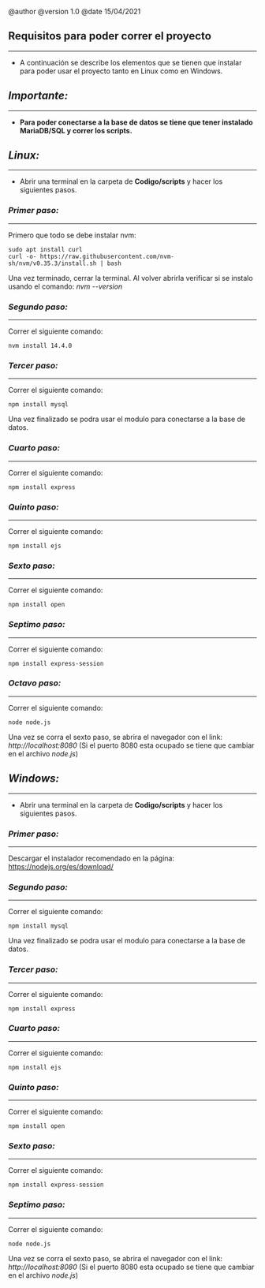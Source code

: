 @author 
@version 1.0
@date 15/04/2021


## Requisitos para poder correr el proyecto
-----

- A continuación se describe los elementos que se tienen que instalar para poder usar el proyecto tanto en Linux como en Windows.

## *Importante:*
-----

- **Para poder conectarse a la base de datos se tiene que tener instalado MariaDB/SQL y correr los scripts.**

## *Linux:*
-----

- Abrir una terminal en la carpeta de **Codigo/scripts** y hacer los siguientes pasos.

### *Primer paso:*
-----
Primero que todo se debe instalar nvm:

    sudo apt install curl
    curl -o- https://raw.githubusercontent.com/nvm-sh/nvm/v0.35.3/install.sh | bash

Una vez terminado, cerrar la terminal. Al volver abrirla verificar si se instalo usando el comando: *nvm --version*
<br>

### *Segundo paso:*
-----
Correr el siguiente comando:

    nvm install 14.4.0

### *Tercer paso:*
-----
Correr el siguiente comando:

    npm install mysql

Una vez finalizado se podra usar el modulo para conectarse a la base de datos.
<br>

### *Cuarto paso:*
-----
Correr el siguiente comando:

    npm install express

### *Quinto paso:*
-----
Correr el siguiente comando:

    npm install ejs

### *Sexto paso:*
-----
Correr el siguiente comando:

    npm install open

### *Septimo paso:*
-----
Correr el siguiente comando:

    npm install express-session

### *Octavo paso:*
-----
Correr el siguiente comando:

    node node.js

Una vez se corra el sexto paso, se abrira el navegador con el link: *http://localhost:8080* (Si el puerto 8080 esta ocupado se tiene que cambiar en el archivo *node.js*)

## *Windows:*
-----

 - Abrir una terminal en la carpeta de **Codigo/scripts** y hacer los siguientes pasos.

### *Primer paso:*
-----
Descargar el instalador recomendado en la página: https://nodejs.org/es/download/

### *Segundo paso:*
-----
Correr el siguiente comando:

    npm install mysql

Una vez finalizado se podra usar el modulo para conectarse a la base de datos.

### *Tercer paso:*
-----
Correr el siguiente comando:

    npm install express

### *Cuarto paso:*
-----
Correr el siguiente comando:

    npm install ejs

### *Quinto paso:*
-----
Correr el siguiente comando:

    npm install open

### *Sexto paso:*
-----
Correr el siguiente comando:

    npm install express-session

### *Septimo paso:*
-----
Correr el siguiente comando:

    node node.js

Una vez se corra el sexto paso, se abrira el navegador con el link: *http://localhost:8080* (Si el puerto 8080 esta ocupado se tiene que cambiar en el archivo *node.js*)